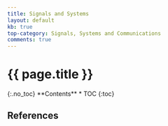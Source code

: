 ```yaml
---
title: Signals and Systems
layout: default
kb: true
top-category: Signals, Systems and Communications
comments: true
---
```


<h1>{{ page.title }}</h1>
{:.no_toc}
**Contents**
* TOC
{:toc}

## References
